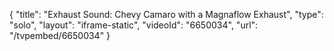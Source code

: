 {
    "title": "Exhaust Sound: Chevy Camaro with a Magnaflow Exhaust",
    "type": "solo",
    "layout": "iframe-static",
    "videoId": "6650034",
    "url": "\/tvpembed\/6650034"
}